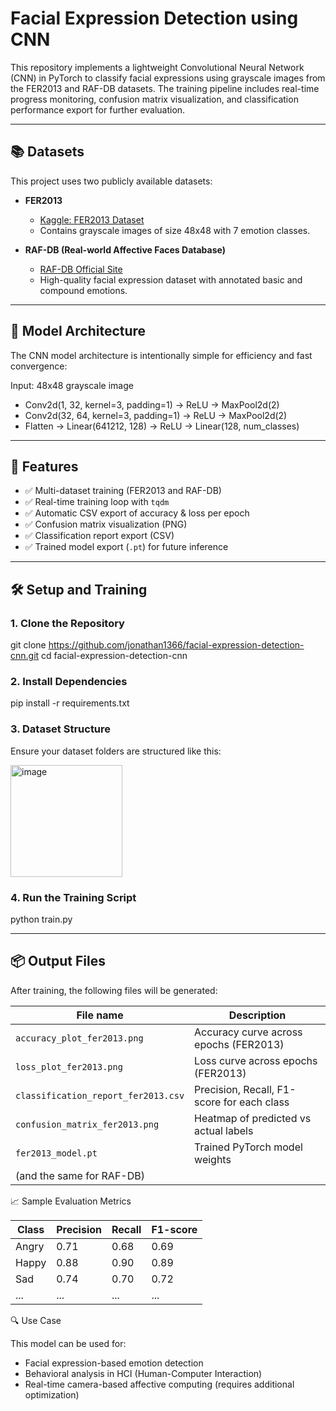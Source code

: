 # Facial Expression Detection using CNN

This repository implements a lightweight Convolutional Neural Network (CNN) in PyTorch to classify facial expressions using grayscale images from the FER2013 and RAF-DB datasets. The training pipeline includes real-time progress monitoring, confusion matrix visualization, and classification performance export for further evaluation.

---

## 📚 Datasets

This project uses two publicly available datasets:

- **FER2013**  
  - [Kaggle: FER2013 Dataset](https://www.kaggle.com/datasets/msambare/fer2013)
  - Contains grayscale images of size 48x48 with 7 emotion classes.

- **RAF-DB (Real-world Affective Faces Database)**  
  - [RAF-DB Official Site](http://www.whdeng.cn/RAF/model1.html)
  - High-quality facial expression dataset with annotated basic and compound emotions.


---


## 🧠 Model Architecture

The CNN model architecture is intentionally simple for efficiency and fast convergence:

Input: 48x48 grayscale image
- Conv2d(1, 32, kernel=3, padding=1) → ReLU → MaxPool2d(2)
- Conv2d(32, 64, kernel=3, padding=1) → ReLU → MaxPool2d(2)
- Flatten → Linear(641212, 128) → ReLU → Linear(128, num_classes)


---


## 🚀 Features

- ✅ Multi-dataset training (FER2013 and RAF-DB)
- ✅ Real-time training loop with `tqdm`
- ✅ Automatic CSV export of accuracy & loss per epoch
- ✅ Confusion matrix visualization (PNG)
- ✅ Classification report export (CSV)
- ✅ Trained model export (`.pt`) for future inference


---


## 🛠️ Setup and Training


### 1. Clone the Repository

git clone https://github.com/jonathan1366/facial-expression-detection-cnn.git
cd facial-expression-detection-cnn


### 2. Install Dependencies

pip install -r requirements.txt


### 3. Dataset Structure

Ensure your dataset folders are structured like this:

<img width="179" alt="image" src="https://github.com/user-attachments/assets/ffa1387d-4f29-45c6-a940-a5ae0ac5f973" />

### 4. Run the Training Script

python train.py


---


## 📦 Output Files

After training, the following files will be generated:

| File name                           | Description                                |
| ----------------------------------- | ------------------------------------------ |
| `accuracy_plot_fer2013.png`         | Accuracy curve across epochs (FER2013)     |
| `loss_plot_fer2013.png`             | Loss curve across epochs (FER2013)         |
| `classification_report_fer2013.csv` | Precision, Recall, F1-score for each class |
| `confusion_matrix_fer2013.png`      | Heatmap of predicted vs actual labels      |
| `fer2013_model.pt`                  | Trained PyTorch model weights              |
| (and the same for RAF-DB)           |                                            |


📈 Sample Evaluation Metrics

| Class | Precision | Recall | F1-score |
| ----- | --------- | ------ | -------- |
| Angry | 0.71      | 0.68   | 0.69     |
| Happy | 0.88      | 0.90   | 0.89     |
| Sad   | 0.74      | 0.70   | 0.72     |
| ...   | ...       | ...    | ...      |


🔍 Use Case

This model can be used for:

- Facial expression-based emotion detection
- Behavioral analysis in HCI (Human-Computer Interaction)
- Real-time camera-based affective computing (requires additional optimization)



